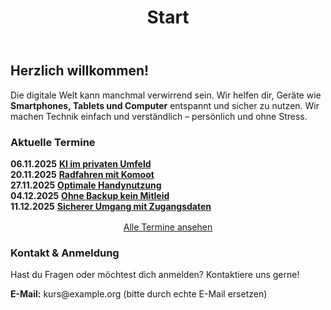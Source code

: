 ﻿---
layout: default
title: Start
description: IT für Senioren - Technik einfach lernen
---

<div class="wrap">
  <section id="willkommen">
    <h2>Herzlich willkommen!</h2>
  <p>Die digitale Welt kann manchmal verwirrend sein. Wir helfen dir, Geräte wie <strong>Smartphones, Tablets und Computer</strong> entspannt und sicher zu nutzen. Wir machen Technik einfach und verständlich – persönlich und ohne Stress.</p>
  </section>

  <section id="termine" class="cta-box">
    <h3>Aktuelle Termine</h3>
    <ul style="list-style: none; padding: 0;">
      <li><strong>06.11.2025</strong> <strong><a href="{{ '/angebote/#ki-privat' | relative_url }}">KI im privaten Umfeld</a></strong></li>
      <li><strong>20.11.2025</strong> <strong><a href="{{ '/angebote/#komoot-radfahren' | relative_url }}">Radfahren mit Komoot</a></strong></li>
      <li><strong>27.11.2025</strong> <strong><a href="{{ '/angebote/#optimale-handynutzung' | relative_url }}">Optimale Handynutzung</a></strong></li>
      <li><strong>04.12.2025</strong> <strong><a href="{{ '/angebote/#backup-ohne-mitleid' | relative_url }}">Ohne Backup kein Mitleid</a></strong></li>
      <li><strong>11.12.2025</strong> <strong><a href="{{ '/angebote/#zugangsdaten-sicher' | relative_url }}">Sicherer Umgang mit Zugangsdaten</a></strong></li>
    </ul>
    <p style="text-align: center; margin-top: 1rem;">
      <a class="link-plain" href="{{ '/termine/' | relative_url }}">Alle Termine ansehen</a>
    </p>
  </section>

  

  <section id="kontakt">
  <h3>Kontakt & Anmeldung</h3>
  <p>Hast du Fragen oder möchtest dich anmelden? Kontaktiere uns gerne!</p>
    <p><strong>E-Mail:</strong> kurs@example.org (bitte durch echte E-Mail ersetzen)</p>
  </section>
</div>
